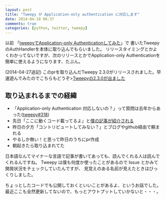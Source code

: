 ```yaml
---
layout: post
title: "Tweepy が Application-only authentication に対応します"
date: 2014-04-18 06:37
comments: true
categories: [python, twitter, tweepy]
---
```


以前 「[tweepyでApplication-only Authenticationしてみた](http://shogo82148.github.io/blog/2013/05/09/application-only-authentication-with-tweepy/)」で
書いたTweepyのAuthHandlerを本体に取り込んでもらいました。
リリースタイミングとかよくわかってないですが、次のリリースとかでApplication-only Authenticationを簡単に使えるようになります、たぶん。

(2014-04-27追記)
このprを取り込んだTweepy 2.3.0がリリースされました。早速遊んでみたのでこちらもどうぞ>[Tweepyの2.3.0が出ました](http://shogo82148.github.io/blog/2014/04/27/2014-04-27-tweepy-2-dot-3-0-released/)

<!-- More -->

## 取り込まれるまでの経緯

- 「Application-only Authentication 対応しないの？」って質問は去年からあった([tweepy#318](https://github.com/tweepy/tweepy/issues/318))
- 先日「ここに動くコード載ってるよ」と[僕の記事が紹介される](https://github.com/tweepy/tweepy/issues/318#issuecomment-40291735)
- 昨日の夕方「コントリビュートしてみない？」とブログやgithub経由で頼まれる
- やるしか無い！と思って昨日のうちにpr作成
- 朝起きたら取り込まれてた

日本語なんてマイナーな言語で記事が書いてあっても、読んでくれる人は読んでくれるんですね。
Tweepy は僕も何度か使ったことがあるので Issue とかみて開発状況をチェックしていたんですが、
見覚えのある名前が見えたときはびっくりしました。

ちょっとしたコードでも公開しておくといいことがあるよ、というお話でした。
最近ここも全然更新してないので、もっとアウトプットしていかないと・・・。
